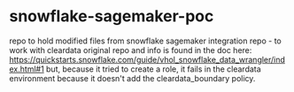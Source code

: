 # snowflake-sagemaker-poc
repo to hold modified files from snowflake sagemaker integration repo - to work with cleardata
original repo and info is found in the doc here: https://quickstarts.snowflake.com/guide/vhol_snowflake_data_wrangler/index.html#1
but, because it tried to create a role, it fails in the cleardata environment because it doesn't add the cleardata_boundary policy.
